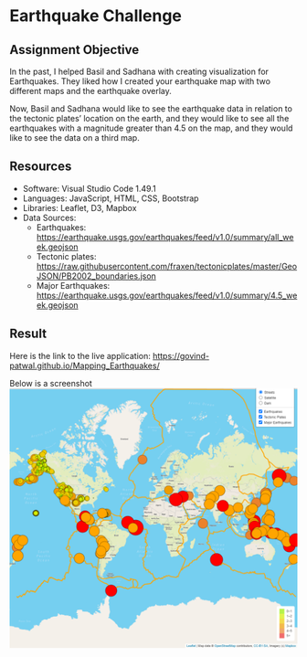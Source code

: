 # Earthquake Challenge

## Assignment Objective

In the past, I helped Basil and Sadhana with creating visualization for Earthquakes. They liked how I created your earthquake map with two different maps and the earthquake overlay. 

Now, Basil and Sadhana would like to see the earthquake data in relation to the tectonic plates’ location on the earth, and they would like to see all the earthquakes with a magnitude greater than 4.5 on the map, and they would like to see the data on a third map.

## Resources
* Software: Visual Studio Code 1.49.1
* Languages: JavaScript, HTML, CSS, Bootstrap
* Libraries: Leaflet, D3, Mapbox
* Data Sources:
    * Earthquakes: https://earthquake.usgs.gov/earthquakes/feed/v1.0/summary/all_week.geojson
    * Tectonic plates: https://raw.githubusercontent.com/fraxen/tectonicplates/master/GeoJSON/PB2002_boundaries.json
    * Major Earthquakes: https://earthquake.usgs.gov/earthquakes/feed/v1.0/summary/4.5_week.geojson

## Result

Here is the link to the live application: https://govind-patwal.github.io/Mapping_Earthquakes/

Below is a screenshot
![](Earthquake_Challenge.png)